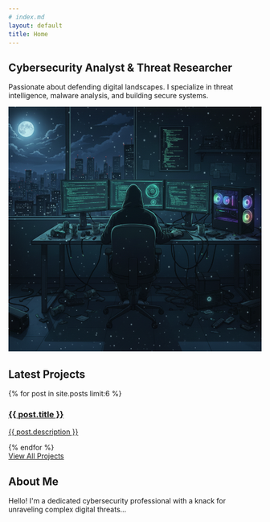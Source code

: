 ```yaml
---
# index.md
layout: default
title: Home
---
```


<section class="container mx-auto px-6 py-20 md:py-32">
    <div class="grid md:grid-cols-2 gap-12 items-center">
        <div class="text-center md:text-left">
            <h1 class="text-4xl md:text-6xl font-black leading-tight mb-4" style="color: var(--accent-color-headline);">Cybersecurity Analyst & Threat Researcher</h1>
            <p class="text-lg mb-8" style="color: var(--accent-color-txt);">
                Passionate about defending digital landscapes. I specialize in threat intelligence, malware analysis, and building secure systems.
            </p>
        </div>
        <div>
            <img id="hero-image" src="/assets/img/hero_dark.png" alt="Abstract image representing cybersecurity" class="rounded-lg shadow-2xl mx-auto">
        </div>
    </div>
</section>

<section class="py-20">
    <div class="container mx-auto px-6">
        <h2 class="text-3xl font-bold text-center mb-12" style="color: var(--accent-color-headline);">Latest Projects</h2>
        <div class="grid md:grid-cols-2 lg:grid-cols-3 gap-8">
            {% for post in site.posts limit:6 %}
                <div class="bg-white dark:bg-slate-800 rounded-lg shadow-md hover:shadow-xl transition-shadow duration-300 border border-slate-200 dark:border-slate-700 transform hover:-translate-y-1 flex flex-col">
                    <a href="{{ post.url | relative_url }}" class="p-6 flex-grow">
                        <h3 class="text-xl font-bold text-cyan-600 dark:text-cyan-500 mb-2">{{ post.title }}</h3>
                        <p class="text-slate-800 dark:text-slate-400">{{ post.description }}</p>
                    </a>
                </div>
            {% endfor %}
        </div>
        <div class="text-center mt-12">
            <a href="{{ '/projects/' | relative_url }}" class="inline-block bg-cyan-600 text-white font-bold py-3 px-8 rounded-lg hover:bg-cyan-700 transition-transform hover:scale-105">View All Projects</a>
        </div>
    </div>
</section>

<section id="about" class="py-20" style="background-color: var(--accent-color-pale);">
    <div class="container mx-auto px-6 text-center max-w-3xl">
        <h2 class="text-3xl font-bold mb-4" style="color: var(--accent-color-headline);">About Me</h2>
        <p class="leading-relaxed" style="color: var(--accent-color-txt);">
            Hello! I'm a dedicated cybersecurity professional with a knack for unraveling complex digital threats...
        </p>
    </div>
</section>